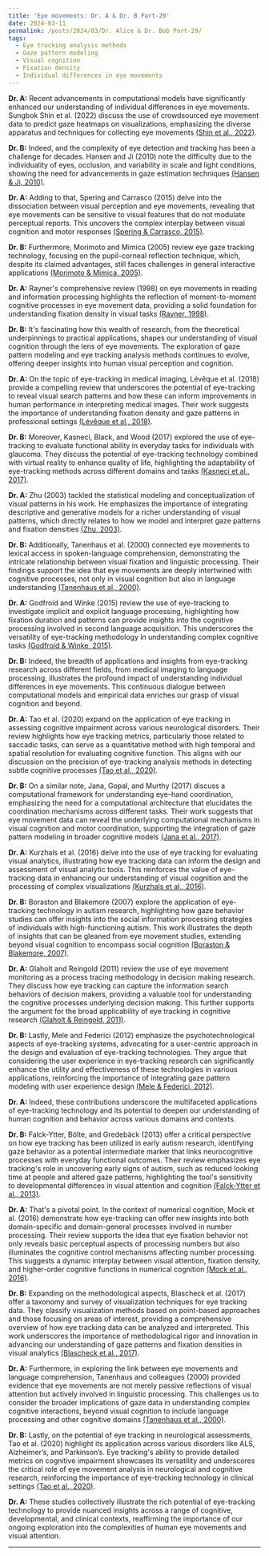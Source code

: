 ```yaml
---
title: 'Eye movements: Dr. A & Dr. B Part-29'
date: 2024-03-11
permalink: /posts/2024/03/Dr. Alice & Dr. Bob Part-29/
tags:
  - Eye tracking analysis methods
  - Gaze pattern modeling
  - Visual cognition
  - Fixation density
  - Individual differences in eye movements
---
```


**Dr. A:** Recent advancements in computational models have significantly enhanced our understanding of individual differences in eye movements. Sungbok Shin et al. (2022) discuss the use of crowdsourced eye movement data to predict gaze heatmaps on visualizations, emphasizing the diverse apparatus and techniques for collecting eye movements [(Shin et al., 2022)](https://consensus.app/papers/scanner-deeply-predicting-gaze-heatmaps-visualizations-shin/db37bd7b4e1254b6a7113f16fa87c265/?utm_source=chatgpt).

**Dr. B:** Indeed, and the complexity of eye detection and tracking has been a challenge for decades. Hansen and Ji (2010) note the difficulty due to the individuality of eyes, occlusion, and variability in scale and light conditions, showing the need for advancements in gaze estimation techniques [(Hansen & Ji, 2010)](https://consensus.app/papers/beholder-survey-models-eyes-gaze-hansen/e0b129ea25665e14adc73189409481b0/?utm_source=chatgpt).

**Dr. A:** Adding to that, Spering and Carrasco (2015) delve into the dissociation between visual perception and eye movements, revealing that eye movements can be sensitive to visual features that do not modulate perceptual reports. This uncovers the complex interplay between visual cognition and motor responses [(Spering & Carrasco, 2015)](https://consensus.app/papers/acting-without-seeing-movements-processing-without-spering/3b97d714b9cf5d27bca2c9c8f5eb2e62/?utm_source=chatgpt).

**Dr. B:** Furthermore, Morimoto and Mimica (2005) review eye gaze tracking technology, focusing on the pupil-corneal reflection technique, which, despite its claimed advantages, still faces challenges in general interactive applications [(Morimoto & Mimica, 2005)](https://consensus.app/papers/gaze-tracking-techniques-applications-morimoto/3ac84e1279075b4b909c451f8add1a86/?utm_source=chatgpt).

**Dr. A:** Rayner's comprehensive review (1998) on eye movements in reading and information processing highlights the reflection of moment-to-moment cognitive processes in eye movement data, providing a solid foundation for understanding fixation density in visual tasks [(Rayner, 1998)](https://consensus.app/papers/movements-reading-information-processing-years-research-rayner/321a6010ed0f59a2a8d3cf6b85c1c207/?utm_source=chatgpt).

**Dr. B:** It's fascinating how this wealth of research, from the theoretical underpinnings to practical applications, shapes our understanding of visual cognition through the lens of eye movements. The exploration of gaze pattern modeling and eye tracking analysis methods continues to evolve, offering deeper insights into human visual perception and cognition.

**Dr. A:** On the topic of eye-tracking in medical imaging, Lévêque et al. (2018) provide a compelling review that underscores the potential of eye-tracking to reveal visual search patterns and how these can inform improvements in human performance in interpreting medical images. Their work suggests the importance of understanding fixation density and gaze patterns in professional settings [(Lévêque et al., 2018)](https://consensus.app/papers/state-eyetracking-studies-medical-imaging-lévêque/669a8cab6bba5b979bc3cf6fa10e389a/?utm_source=chatgpt).

**Dr. B:** Moreover, Kasneci, Black, and Wood (2017) explored the use of eye-tracking to evaluate functional ability in everyday tasks for individuals with glaucoma. They discuss the potential of eye-tracking technology combined with virtual reality to enhance quality of life, highlighting the adaptability of eye-tracking methods across different domains and tasks [(Kasneci et al., 2017)](https://consensus.app/papers/eyetracking-tool-evaluate-functional-ability-everyday-kasneci/5901ea991ac659e196fa37a77c219f80/?utm_source=chatgpt).

**Dr. A:** Zhu (2003) tackled the statistical modeling and conceptualization of visual patterns in his work. He emphasizes the importance of integrating descriptive and generative models for a richer understanding of visual patterns, which directly relates to how we model and interpret gaze patterns and fixation densities [(Zhu, 2003)](https://consensus.app/papers/modeling-conceptualization-visual-patterns-zhu/3089a4d78f7b5f208add3aa444481630/?utm_source=chatgpt).

**Dr. B:** Additionally, Tanenhaus et al. (2000) connected eye movements to lexical access in spoken-language comprehension, demonstrating the intricate relationship between visual fixation and linguistic processing. Their findings support the idea that eye movements are deeply intertwined with cognitive processes, not only in visual cognition but also in language understanding [(Tanenhaus et al., 2000)](https://consensus.app/papers/movements-access-spokenlanguage-comprehension-tanenhaus/a03f578ea17d54b08012b29e0aa17778/?utm_source=chatgpt).

**Dr. A:** Godfroid and Winke (2015) review the use of eye-tracking to investigate implicit and explicit language processing, highlighting how fixation duration and patterns can provide insights into the cognitive processing involved in second language acquisition. This underscores the versatility of eye-tracking methodology in understanding complex cognitive tasks [(Godfroid & Winke, 2015)](https://consensus.app/papers/investigating-explicit-processing-using-learners-data-godfroid/5d797f9c0cef55dbba7d93ed700654ae/?utm_source=chatgpt).

**Dr. B:** Indeed, the breadth of applications and insights from eye-tracking research across different fields, from medical imaging to language processing, illustrates the profound impact of understanding individual differences in eye movements. This continuous dialogue between computational models and empirical data enriches our grasp of visual cognition and beyond.

**Dr. A:** Tao et al. (2020) expand on the application of eye tracking in assessing cognitive impairment across various neurological disorders. Their review highlights how eye tracking metrics, particularly those related to saccadic tasks, can serve as a quantitative method with high temporal and spatial resolution for evaluating cognitive function. This aligns with our discussion on the precision of eye-tracking analysis methods in detecting subtle cognitive processes [(Tao et al., 2020)](https://consensus.app/papers/tracking-metrics-assess-impairment-patients-disorders-tao/e9dccbb50ab95c9fa2d0a0dcca3f262e/?utm_source=chatgpt).

**Dr. B:** On a similar note, Jana, Gopal, and Murthy (2017) discuss a computational framework for understanding eye–hand coordination, emphasizing the need for a computational architecture that elucidates the coordination mechanisms across different tasks. Their work suggests that eye movement data can reveal the underlying computational mechanisms in visual cognition and motor coordination, supporting the integration of gaze pattern modeling in broader cognitive models [(Jana et al., 2017)](https://consensus.app/papers/computational-framework-understanding-eye–hand-jana/a900e9a0905455238e28ad36c8253198/?utm_source=chatgpt).

**Dr. A:** Kurzhals et al. (2016) delve into the use of eye tracking for evaluating visual analytics, illustrating how eye tracking data can inform the design and assessment of visual analytic tools. This reinforces the value of eye-tracking data in enhancing our understanding of visual cognition and the processing of complex visualizations [(Kurzhals et al., 2016)](https://consensus.app/papers/tracking-evaluation-analytics-kurzhals/889b836284075b0b8639b3e7c2bdaf24/?utm_source=chatgpt).

**Dr. B:** Boraston and Blakemore (2007) explore the application of eye-tracking technology in autism research, highlighting how gaze behavior studies can offer insights into the social information processing strategies of individuals with high-functioning autism. This work illustrates the depth of insights that can be gleaned from eye movement studies, extending beyond visual cognition to encompass social cognition [(Boraston & Blakemore, 2007)](https://consensus.app/papers/application-eye‐tracking-technology-study-autism-boraston/f98442bdd9f5580ca7cf09c64845ecd8/?utm_source=chatgpt).

**Dr. A:** Glaholt and Reingold (2011) review the use of eye movement monitoring as a process tracing methodology in decision making research. They discuss how eye tracking can capture the information search behaviors of decision makers, providing a valuable tool for understanding the cognitive processes underlying decision making. This further supports the argument for the broad applicability of eye tracking in cognitive research [(Glaholt & Reingold, 2011)](https://consensus.app/papers/monitoring-process-tracing-methodology-decision-making-glaholt/b39eb66b783b5237a213fe3ff7936ee3/?utm_source=chatgpt).

**Dr. B:** Lastly, Mele and Federici (2012) emphasize the psychotechnological aspects of eye-tracking systems, advocating for a user-centric approach in the design and evaluation of eye-tracking technologies. They argue that considering the user experience in eye-tracking research can significantly enhance the utility and effectiveness of these technologies in various applications, reinforcing the importance of integrating gaze pattern modeling with user experience design [(Mele & Federici, 2012)](https://consensus.app/papers/review-eyetracking-systems-towards-experience-mele/4a6ad91531ba57f7b59c45bec583671a/?utm_source=chatgpt).

**Dr. A:** Indeed, these contributions underscore the multifaceted applications of eye-tracking technology and its potential to deepen our understanding of human cognition and behavior across various domains and contexts.

**Dr. B:** Falck-Ytter, Bölte, and Gredebäck (2013) offer a critical perspective on how eye tracking has been utilized in early autism research, identifying gaze behavior as a potential intermediate marker that links neurocognitive processes with everyday functional outcomes. Their review emphasizes eye tracking's role in uncovering early signs of autism, such as reduced looking time at people and altered gaze patterns, highlighting the tool's sensitivity to developmental differences in visual attention and cognition [(Falck-Ytter et al., 2013)](https://consensus.app/papers/tracking-autism-research-falckytter/f48c619454d659f1bbb566f97f09a387/?utm_source=chatgpt).

**Dr. A:** That's a pivotal point. In the context of numerical cognition, Mock et al. (2016) demonstrate how eye-tracking can offer new insights into both domain-specific and domain-general processes involved in number processing. Their review supports the idea that eye fixation behavior not only reveals basic perceptual aspects of processing numbers but also illuminates the cognitive control mechanisms affecting number processing. This suggests a dynamic interplay between visual attention, fixation density, and higher-order cognitive functions in numerical cognition [(Mock et al., 2016)](https://consensus.app/papers/insights-cognition-considering-eyefixations-number-mock/6af96e2ed74954a8816d85dd534485c5/?utm_source=chatgpt).

**Dr. B:** Expanding on the methodological aspects, Blascheck et al. (2017) offer a taxonomy and survey of visualization techniques for eye tracking data. They classify visualization methods based on point-based approaches and those focusing on areas of interest, providing a comprehensive overview of how eye tracking data can be analyzed and interpreted. This work underscores the importance of methodological rigor and innovation in advancing our understanding of gaze patterns and fixation densities in visual analytics [(Blascheck et al., 2017)](https://consensus.app/papers/visualization-tracking-data-taxonomy-survey-blascheck/ba01131a514d5ed0923db0b20301f919/?utm_source=chatgpt).

**Dr. A:** Furthermore, in exploring the link between eye movements and language comprehension, Tanenhaus and colleagues (2000) provided evidence that eye movements are not merely passive reflections of visual attention but actively involved in linguistic processing. This challenges us to consider the broader implications of gaze data in understanding complex cognitive interactions, beyond visual cognition to include language processing and other cognitive domains [(Tanenhaus et al., 2000)](https://consensus.app/papers/movements-access-spokenlanguage-comprehension-tanenhaus/a03f578ea17d54b08012b29e0aa17778/?utm_source=chatgpt).

**Dr. B:** Lastly, on the potential of eye tracking in neurological assessments, Tao et al. (2020) highlight its application across various disorders like ALS, Alzheimer’s, and Parkinson’s. Eye tracking's ability to provide detailed metrics on cognitive impairment showcases its versatility and underscores the critical role of eye movement analysis in neurological and cognitive research, reinforcing the importance of eye-tracking technology in clinical settings [(Tao et al., 2020)](https://consensus.app/papers/tracking-metrics-assess-impairment-patients-disorders-tao/e9dccbb50ab95c9fa2d0a0dcca3f262e/?utm_source=chatgpt).

**Dr. A:** These studies collectively illustrate the rich potential of eye-tracking technology to provide nuanced insights across a range of cognitive, developmental, and clinical contexts, reaffirming the importance of our ongoing exploration into the complexities of human eye movements and visual attention.

---
